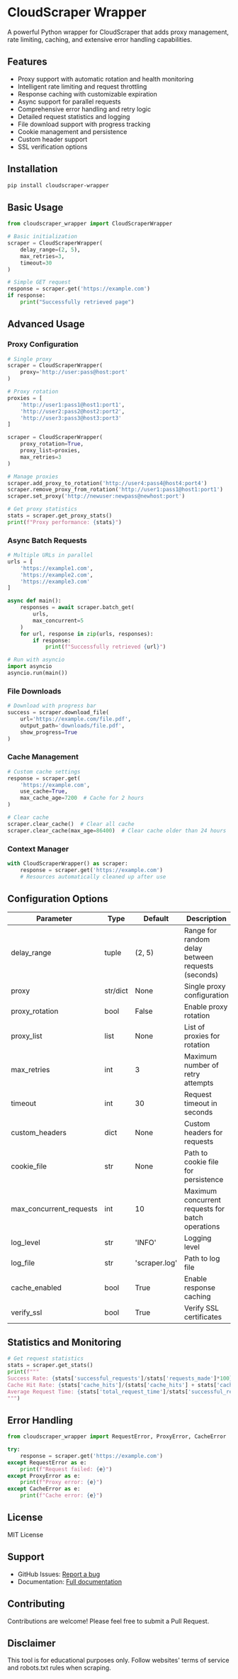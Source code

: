 # CloudScraper Wrapper

A powerful Python wrapper for CloudScraper that adds proxy management, rate limiting, caching, and extensive error handling capabilities.

## Features

- Proxy support with automatic rotation and health monitoring
- Intelligent rate limiting and request throttling
- Response caching with customizable expiration
- Async support for parallel requests
- Comprehensive error handling and retry logic
- Detailed request statistics and logging
- File download support with progress tracking
- Cookie management and persistence
- Custom header support
- SSL verification options

## Installation

```bash
pip install cloudscraper-wrapper
```

## Basic Usage

```python
from cloudscraper_wrapper import CloudScraperWrapper

# Basic initialization
scraper = CloudScraperWrapper(
    delay_range=(2, 5),
    max_retries=3,
    timeout=30
)

# Simple GET request
response = scraper.get('https://example.com')
if response:
    print("Successfully retrieved page")
```

## Advanced Usage

### Proxy Configuration

```python
# Single proxy
scraper = CloudScraperWrapper(
    proxy='http://user:pass@host:port'
)

# Proxy rotation
proxies = [
    'http://user1:pass1@host1:port1',
    'http://user2:pass2@host2:port2',
    'http://user3:pass3@host3:port3'
]

scraper = CloudScraperWrapper(
    proxy_rotation=True,
    proxy_list=proxies,
    max_retries=3
)

# Manage proxies
scraper.add_proxy_to_rotation('http://user4:pass4@host4:port4')
scraper.remove_proxy_from_rotation('http://user1:pass1@host1:port1')
scraper.set_proxy('http://newuser:newpass@newhost:port')

# Get proxy statistics
stats = scraper.get_proxy_stats()
print(f"Proxy performance: {stats}")
```

### Async Batch Requests

```python
# Multiple URLs in parallel
urls = [
    'https://example1.com',
    'https://example2.com',
    'https://example3.com'
]

async def main():
    responses = await scraper.batch_get(
        urls,
        max_concurrent=5
    )
    for url, response in zip(urls, responses):
        if response:
            print(f"Successfully retrieved {url}")

# Run with asyncio
import asyncio
asyncio.run(main())
```

### File Downloads

```python
# Download with progress bar
success = scraper.download_file(
    url='https://example.com/file.pdf',
    output_path='downloads/file.pdf',
    show_progress=True
)
```

### Cache Management

```python
# Custom cache settings
response = scraper.get(
    'https://example.com',
    use_cache=True,
    max_cache_age=7200  # Cache for 2 hours
)

# Clear cache
scraper.clear_cache()  # Clear all cache
scraper.clear_cache(max_age=86400)  # Clear cache older than 24 hours
```

### Context Manager

```python
with CloudScraperWrapper() as scraper:
    response = scraper.get('https://example.com')
    # Resources automatically cleaned up after use
```

## Configuration Options

| Parameter | Type | Default | Description |
|-----------|------|---------|-------------|
| delay_range | tuple | (2, 5) | Range for random delay between requests (seconds) |
| proxy | str/dict | None | Single proxy configuration |
| proxy_rotation | bool | False | Enable proxy rotation |
| proxy_list | list | None | List of proxies for rotation |
| max_retries | int | 3 | Maximum number of retry attempts |
| timeout | int | 30 | Request timeout in seconds |
| custom_headers | dict | None | Custom headers for requests |
| cookie_file | str | None | Path to cookie file for persistence |
| max_concurrent_requests | int | 10 | Maximum concurrent requests for batch operations |
| log_level | str | 'INFO' | Logging level |
| log_file | str | 'scraper.log' | Path to log file |
| cache_enabled | bool | True | Enable response caching |
| verify_ssl | bool | True | Verify SSL certificates |

## Statistics and Monitoring

```python
# Get request statistics
stats = scraper.get_stats()
print(f"""
Success Rate: {stats['successful_requests']/stats['requests_made']*100}%
Cache Hit Rate: {stats['cache_hits']/(stats['cache_hits'] + stats['cache_misses'])*100}%
Average Request Time: {stats['total_request_time']/stats['successful_requests']}s
""")
```

## Error Handling

```python
from cloudscraper_wrapper import RequestError, ProxyError, CacheError

try:
    response = scraper.get('https://example.com')
except RequestError as e:
    print(f"Request failed: {e}")
except ProxyError as e:
    print(f"Proxy error: {e}")
except CacheError as e:
    print(f"Cache error: {e}")
```

## License

MIT License

## Support

- GitHub Issues: [Report a bug](https://github.com/yourusername/cloudscraper-wrapper/issues)
- Documentation: [Full documentation](https://github.com/yourusername/cloudscraper-wrapper/wiki)

## Contributing

Contributions are welcome! Please feel free to submit a Pull Request.

## Disclaimer

This tool is for educational purposes only. Follow websites' terms of service and robots.txt rules when scraping.
